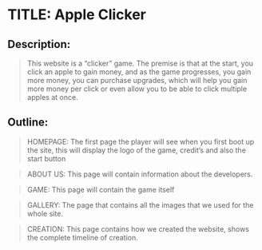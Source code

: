 # TITLE: Apple Clicker

## Description:

> This website is a “clicker” game. The premise is that at the start, you click an apple to gain money, and as the game progresses, you gain more money, you can purchase upgrades, which will help you gain more money per click or even allow you to be able to click multiple apples at once.

## Outline:

> HOMEPAGE: The first page the player will see when you first boot up the site, this will display the logo of the game, credit’s and also the start button

> ABOUT US: This page will contain information about the developers.

> GAME: This page will contain the game itself

> GALLERY: The page that contains all the images that we used for the whole site.

> CREATION: This page contains how we created the website, shows the complete timeline of creation.




